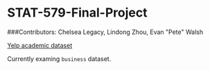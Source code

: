 STAT-579-Final-Project
======================

###Contributors:
Chelsea Legacy, Lindong Zhou, Evan "Pete" Walsh

[Yelp academic dataset](https://www.yelp.com/academic_dataset)

Currently examing ```business``` dataset. 
